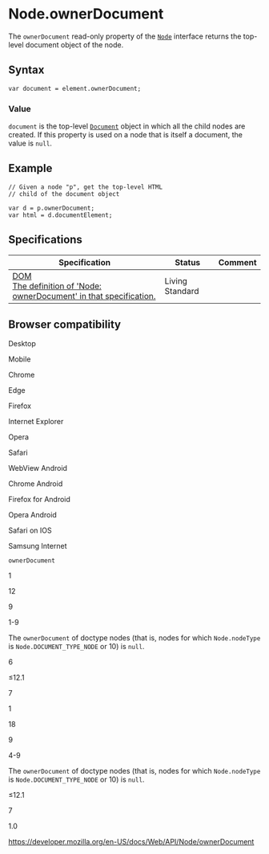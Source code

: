 Node.ownerDocument
==================

The `ownerDocument` read-only property of the [`Node`](../node) interface returns the top-level document object of the node.

Syntax
------

    var document = element.ownerDocument;

### Value

`document` is the top-level [`Document`](../document) object in which all the child nodes are created. If this property is used on a node that is itself a document, the value is `null`.

Example
-------

    // Given a node "p", get the top-level HTML
    // child of the document object

    var d = p.ownerDocument;
    var html = d.documentElement;

Specifications
--------------

<table><thead><tr class="header"><th>Specification</th><th>Status</th><th>Comment</th></tr></thead><tbody><tr class="odd"><td><a href="https://dom.spec.whatwg.org/#dom-node-ownerdocument">DOM<br />
<span class="small">The definition of 'Node: ownerDocument' in that specification.</span></a></td><td><span class="spec-living">Living Standard</span></td><td></td></tr></tbody></table>

Browser compatibility
---------------------

Desktop

Mobile

Chrome

Edge

Firefox

Internet Explorer

Opera

Safari

WebView Android

Chrome Android

Firefox for Android

Opera Android

Safari on IOS

Samsung Internet

`ownerDocument`

1

12

9

1-9

The `ownerDocument` of doctype nodes (that is, nodes for which `Node.nodeType` is `Node.DOCUMENT_TYPE_NODE` or 10) is `null`.

6

≤12.1

7

1

18

9

4-9

The `ownerDocument` of doctype nodes (that is, nodes for which `Node.nodeType` is `Node.DOCUMENT_TYPE_NODE` or 10) is `null`.

≤12.1

7

1.0

<a href="https://developer.mozilla.org/en-US/docs/Web/API/Node/ownerDocument" class="_attribution-link">https://developer.mozilla.org/en-US/docs/Web/API/Node/ownerDocument</a>
